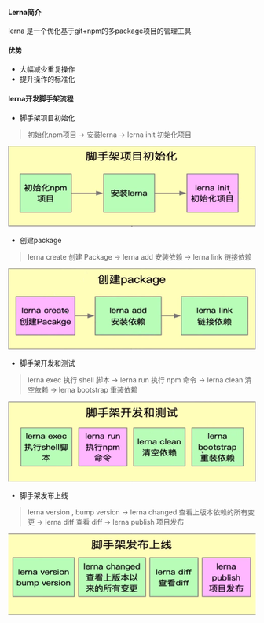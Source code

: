 #### Lerna简介

lerna 是一个优化基于git+npm的多package项目的管理工具

#### 优势
- 大幅减少重复操作
- 提升操作的标准化

#### lerna开发脚手架流程

- 脚手架项目初始化   
> 初始化npm项目 -> 安装lerna -> lerna init 初始化项目   
   
![setState](../../assets/lerna/step1.png)  

- 创建package 
> lerna create 创建 Package -> lerna add 安装依赖  -> lerna link 链接依赖   
   
![setState](../../assets/lerna/step2.png)  

- 脚手架开发和测试 
> lerna exec 执行 shell 脚本 -> lerna run 执行 npm 命令 -> lerna clean 清空依赖 -> lerna bootstrap 重装依赖 
   
![setState](../../assets/lerna/step3.png)  

- 脚手架发布上线 
> lerna version  , bump version -> lerna changed 查看上版本依赖的所有变更 -> lerna diff 查看 diff -> lerna publish 项目发布  
   
![setState](../../assets/lerna/step4.png)   


